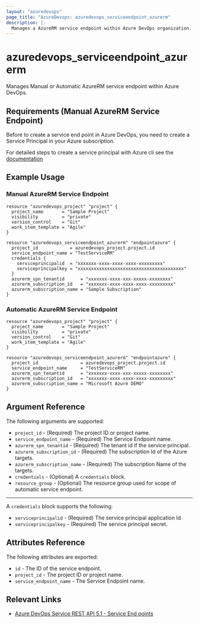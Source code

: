 ```yaml
---
layout: "azuredevops"
page_title: "AzureDevops: azuredevops_serviceendpoint_azurerm"
description: |-
  Manages a AzureRM service endpoint within Azure DevOps organization.
---
```


# azuredevops_serviceendpoint_azurerm
Manages Manual or Automatic AzureRM service endpoint within Azure DevOps.

## Requirements (Manual AzureRM Service Endpoint)
Before to create a service end point in Azure DevOps, you need to create a Service Principal in your Azure subscription.

For detailed steps to create a service principal with Azure cli see the [documentation](https://docs.microsoft.com/en-us/cli/azure/create-an-azure-service-principal-azure-cli?view=azure-cli-latest)

## Example Usage

### Manual AzureRM Service Endpoint

```hcl
resource "azuredevops_project" "project" {
  project_name       = "Sample Project"
  visibility         = "private"
  version_control    = "Git"
  work_item_template = "Agile"
}

resource "azuredevops_serviceendpoint_azurerm" "endpointazure" {
  project_id            = azuredevops_project.project.id
  service_endpoint_name = "TestServiceRM"
  credentials {
    serviceprincipalid  = "xxxxxxx-xxxx-xxxx-xxxx-xxxxxxxxx"
    serviceprincipalkey = "xxxxxxxxxxxxxxxxxxxxxxxxxxxxxxxxxxxxxxxx"
  }
  azurerm_spn_tenantid      = "xxxxxxx-xxxx-xxx-xxxxx-xxxxxxxx"
  azurerm_subscription_id   = "xxxxxxx-xxxx-xxxx-xxxx-xxxxxxxxx"
  azurerm_subscription_name = "Sample Subscription"
}
```

### Automatic AzureRM Service Endpoint

```hcl
resource "azuredevops_project" "project" {
  project_name       = "Sample Project"
  visibility         = "private"
  version_control    = "Git"
  work_item_template = "Agile"
}

resource "azuredevops_serviceendpoint_azurerm" "endpointazure" {
  project_id                = azuredevops_project.project.id
  service_endpoint_name     = "TestServiceRM"
  azurerm_spn_tenantid      = "xxxxxxx-xxxx-xxx-xxxxx-xxxxxxxx"
  azurerm_subscription_id   = "xxxxxxx-xxxx-xxxx-xxxx-xxxxxxxxx"
  azurerm_subscription_name = "Microsoft Azure DEMO"
}
```

## Argument Reference

The following arguments are supported:

* `project_id` - (Required) The project ID or project name.
* `service_endpoint_name` - (Required) The Service Endpoint name.
* `azurerm_spn_tenantid` - (Required) The tenant id if the service principal.
* `azurerm_subscription_id` - (Required) The subscription Id of the Azure targets.
* `azurerm_subscription_name` - (Required) The subscription Name of the targets.
* `credentials` - (Optional) A `credentials` block.
* `resource_group` - (Optional) The resource group used for scope of automatic service endpoint.

---

A `credentials` block supports the following:

* `serviceprincipalid` - (Required) The service principal application Id
* `serviceprincipalkey` - (Required) The service principal secret.

## Attributes Reference

The following attributes are exported:

* `id` - The ID of the service endpoint.
* `project_id` - The project ID or project name.
* `service_endpoint_name` - The Service Endpoint name.

## Relevant Links
* [Azure DevOps Service REST API 5.1 - Service End points](https://docs.microsoft.com/en-us/rest/api/azure/devops/serviceendpoint/endpoints?view=azure-devops-rest-5.1)
